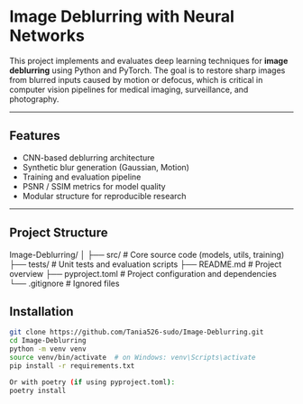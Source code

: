 # Image Deblurring with Neural Networks

This project implements and evaluates deep learning techniques for **image deblurring** using Python and PyTorch. The goal is to restore sharp images from blurred inputs caused by motion or defocus, which is critical in computer vision pipelines for medical imaging, surveillance, and photography.

---

## Features

- CNN-based deblurring architecture
- Synthetic blur generation (Gaussian, Motion)
- Training and evaluation pipeline
- PSNR / SSIM metrics for model quality
- Modular structure for reproducible research

---

## Project Structure
Image-Deblurring/
│
├── src/ # Core source code (models, utils, training)
├── tests/ # Unit tests and evaluation scripts
├── README.md # Project overview
├── pyproject.toml # Project configuration and dependencies
└── .gitignore # Ignored files

## Installation

```bash
git clone https://github.com/Tania526-sudo/Image-Deblurring.git
cd Image-Deblurring
python -m venv venv
source venv/bin/activate  # on Windows: venv\Scripts\activate
pip install -r requirements.txt

Or with poetry (if using pyproject.toml):
poetry install